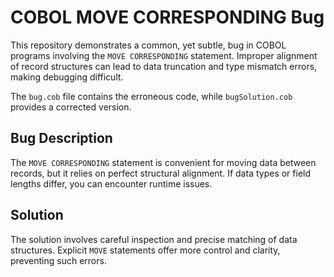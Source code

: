 # COBOL MOVE CORRESPONDING Bug

This repository demonstrates a common, yet subtle, bug in COBOL programs involving the `MOVE CORRESPONDING` statement.  Improper alignment of record structures can lead to data truncation and type mismatch errors, making debugging difficult.

The `bug.cob` file contains the erroneous code, while `bugSolution.cob` provides a corrected version.

## Bug Description
The `MOVE CORRESPONDING` statement is convenient for moving data between records, but it relies on perfect structural alignment.  If data types or field lengths differ, you can encounter runtime issues.

## Solution
The solution involves careful inspection and precise matching of data structures.  Explicit `MOVE` statements offer more control and clarity, preventing such errors.
